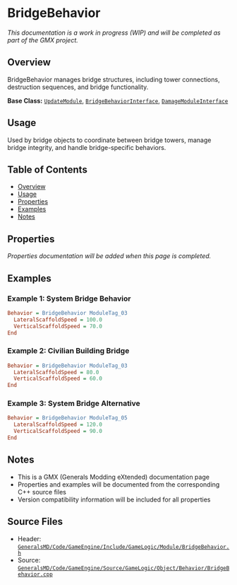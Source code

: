 # BridgeBehavior

*This documentation is a work in progress (WIP) and will be completed as part of the GMX project.*

## Overview

BridgeBehavior manages bridge structures, including tower connections, destruction sequences, and bridge functionality.

**Base Class:** [`UpdateModule`](../../GeneralsMD/Code/GameEngine/Include/GameLogic/Module/UpdateModule.h), [`BridgeBehaviorInterface`](../../GeneralsMD/Code/GameEngine/Include/GameLogic/Module/BridgeBehavior.h), [`DamageModuleInterface`](../../GeneralsMD/Code/GameEngine/Include/GameLogic/Module/DamageModule.h)

## Usage

Used by bridge objects to coordinate between bridge towers, manage bridge integrity, and handle bridge-specific behaviors.

## Table of Contents

- [Overview](#overview)
- [Usage](#usage)
- [Properties](#properties)
- [Examples](#examples)
- [Notes](#notes)

## Properties

*Properties documentation will be added when this page is completed.*

## Examples

### Example 1: System Bridge Behavior
```ini
Behavior = BridgeBehavior ModuleTag_03
  LateralScaffoldSpeed = 100.0
  VerticalScaffoldSpeed = 70.0
End
```

### Example 2: Civilian Building Bridge
```ini
Behavior = BridgeBehavior ModuleTag_03
  LateralScaffoldSpeed = 80.0
  VerticalScaffoldSpeed = 60.0
End
```

### Example 3: System Bridge Alternative
```ini
Behavior = BridgeBehavior ModuleTag_05
  LateralScaffoldSpeed = 120.0
  VerticalScaffoldSpeed = 90.0
End
```

## Notes

- This is a GMX (Generals Modding eXtended) documentation page
- Properties and examples will be documented from the corresponding C++ source files
- Version compatibility information will be included for all properties

## Source Files

- Header: [`GeneralsMD/Code/GameEngine/Include/GameLogic/Module/BridgeBehavior.h`](../../GeneralsMD/Code/GameEngine/Include/GameLogic/Module/BridgeBehavior.h)
- Source: [`GeneralsMD/Code/GameEngine/Source/GameLogic/Object/Behavior/BridgeBehavior.cpp`](../../GeneralsMD/Code/GameEngine/Source/GameLogic/Object/Behavior/BridgeBehavior.cpp)
